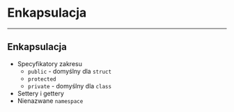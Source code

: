 <!-- .slide: data-background="#111111" -->

# Enkapsulacja

___

## Enkapsulacja

* <!-- .element: class="fragment fade-in" --> Specyfikatory zakresu
  * <!-- .element: class="fragment fade-in" --> <code>public</code> - domyślny dla <code>struct</code>
  * <!-- .element: class="fragment fade-in" --> <code>protected</code>
  * <!-- .element: class="fragment fade-in" --> <code>private</code> - domyślny dla <code>class</code>
* <!-- .element: class="fragment fade-in" --> Settery i gettery
* <!-- .element: class="fragment fade-in" --> Nienazwane <code>namespace</code>
